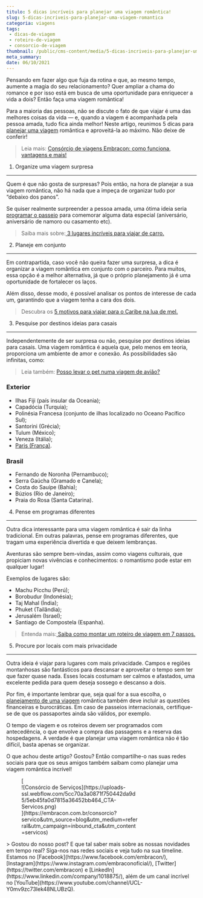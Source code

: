 ```yaml
---
titulo: 5 dicas incríveis para planejar uma viagem romântica!
slug: 5-dicas-incriveis-para-planejar-uma-viagem-romantica
categoria: viagens
tags:
 - dicas-de-viagem
 - roteiro-de-viagem
 - consorcio-de-viagem
thumbnail: /public/cms-content/media/5-dicas-incriveis-para-planejar-uma-viagem-romantica.jpg
meta_summary: 
date: 06/10/2021
---
```

Pensando em fazer algo que fuja da rotina e que, ao mesmo tempo, aumente a magia do seu relacionamento? Quer ampliar a chama do romance e por isso está em busca de uma oportunidade para enriquecer a vida a dois? Então faça uma viagem romântica!

Para a maioria das pessoas, não se discute o fato de que viajar é uma das melhores coisas da vida — e, quando a viagem é acompanhada pela pessoa amada, tudo fica ainda melhor! Neste artigo, reunimos 5 dicas para [planejar uma viagem](https://www.embracon.com.br/blog/viagem-economica-confira-nossas-dicas-para-viajar-com-pouco-dinheiro) romântica e aproveitá-la ao máximo. Não deixe de conferir!

> Leia mais: [Consórcio de viagens Embracon: como funciona, vantagens e mais!](https://www.embracon.com.br/blog/consorcio-de-viagens-embracon-vantagens)

1. Organize uma viagem surpresa
-------------------------------

Quem é que não gosta de surpresas? Pois então, na hora de planejar a sua viagem romântica, não há nada que a impeça de organizar tudo por “debaixo dos panos”.

Se quiser realmente surpreender a pessoa amada, uma ótima ideia seria [programar o passeio](https://www.embracon.com.br/blog/confira-estas-4-dicas-financeiras-para-planejar-uma-viagem-em-familia) para comemorar alguma data especial (aniversário, aniversário de namoro ou casamento etc).

> Saiba mais sobre:[ 3 lugares incríveis para viajar de carro.](https://www.embracon.com.br/blog/3-lugares-incriveis-para-viajar-de-carro)

2. Planeje em conjunto
----------------------

Em contrapartida, caso você não queira fazer uma surpresa, a dica é organizar a viagem romântica em conjunto com o parceiro. Para muitos, essa opção é a melhor alternativa, já que o próprio planejamento já é uma oportunidade de fortalecer os laços.

Além disso, desse modo, é possível analisar os pontos de interesse de cada um, garantindo que a viagem tenha a cara dos dois.

> Descubra os [5 motivos para viajar para o Caribe na lua de mel.](https://www.embracon.com.br/blog/5-motivos-para-viajar-para-o-caribe-na-lua-de-mel)

3. Pesquise por destinos ideias para casais
-------------------------------------------

Independentemente de ser surpresa ou não, pesquise por destinos ideias para casais. Uma viagem romântica é aquela que, pelo menos em teoria, proporciona um ambiente de amor e conexão. As possibilidades são infinitas, como:

> Leia também: [Posso levar o pet numa viagem de avião?](https://www.embracon.com.br/blog/posso-levar-o-pet-numa-viagem-de-aviao)

### Exterior

- Ilhas Fiji (país insular da Oceania);
- Capadócia (Turquia);
- Polinésia Francesa (conjunto de ilhas localizado no Oceano Pacífico Sul);
- Santorini (Grécia);
- Tulum (México);
- Veneza (Itália);
- [Paris (França)](https://www.embracon.com.br/blog/5-razoes-para-aprender-a-falar-frances).

### Brasil

- Fernando de Noronha (Pernambuco);
- Serra Gaúcha (Gramado e Canela);
- Costa do Sauípe (Bahia);
- Búzios (Rio de Janeiro);
- Praia do Rosa (Santa Catarina).

4. Pense em programas diferentes
--------------------------------

Outra dica interessante para uma viagem romântica é sair da linha tradicional. Em outras palavras, pense em programas diferentes, que tragam uma experiência divertida e que deixem lembranças.

Aventuras são sempre bem-vindas, assim como viagens culturais, que propiciam novas vivências e conhecimentos: o romantismo pode estar em qualquer lugar!

Exemplos de lugares são:

- Machu Picchu (Perú);
- Borobudur (Indonésia);
- Taj Mahal (Índia);
- Phuket (Tailândia);
- Jerusalém (Israel);
- Santiago de Compostela (Espanha).

> Entenda mais:[ Saiba como montar um roteiro de viagem em 7 passos.](https://www.embracon.com.br/blog/saiba-como-montar-um-roteiro-de-viagem-em-7-passos)

5. Procure por locais com mais privacidade
------------------------------------------

Outra ideia é viajar para lugares com mais privacidade. Campos e regiões montanhosas são fantásticos para descansar e aproveitar o tempo sem ter que fazer quase nada. Esses locais costumam ser calmos e afastados, uma excelente pedida para quem deseja sossego e descanso a dois.

Por fim, é importante lembrar que, seja qual for a sua escolha, o[ planejamento de uma viagem](https://www.embracon.com.br/consorcio-servicos) romântica também deve incluir as questões financeiras e burocráticas. Em caso de passeios internacionais, certifique-se de que os passaportes ainda são válidos, por exemplo.

O tempo de viagem e os roteiros devem ser programados com antecedência, o que envolve a compra das passagens e a reserva das hospedagens. A verdade é que planejar uma viagem romântica não é tão difícil, basta apenas se organizar.

O que achou deste artigo? Gostou? Então compartilhe-o nas suas redes sociais para que os seus amigos também saibam como planejar uma viagem romântica incrível!

<figure class="w-richtext-figure-type-image w-richtext-align-center" style="max-width:310px">[<div>![Consórcio de Serviços](https://uploads-ssl.webflow.com/5cc70a3a0871f750442da9d5/5eb45fa0d7815a36452bb464_CTA-Servicos.png)</div>](https://embracon.com.br/consorcio?servico&utm_source=blog&utm_medium=referral&utm_campaign=inbound_cta&utm_content=servicos)</figure>> Gostou do nosso post? E que tal saber mais sobre as nossas novidades em tempo real? Siga-nos nas redes sociais e veja tudo na sua timeline. Estamos no [Facebook](https://www.facebook.com/embracon/), [Instagram](https://www.instagram.com/embraconoficial/), [Twitter](https://twitter.com/embracon) e [LinkedIn](https://www.linkedin.com/company/1018875/), além de um canal incrível no [YouTube](https://www.youtube.com/channel/UCL-Y0mv9zc73Iek48NLUBzQ).
